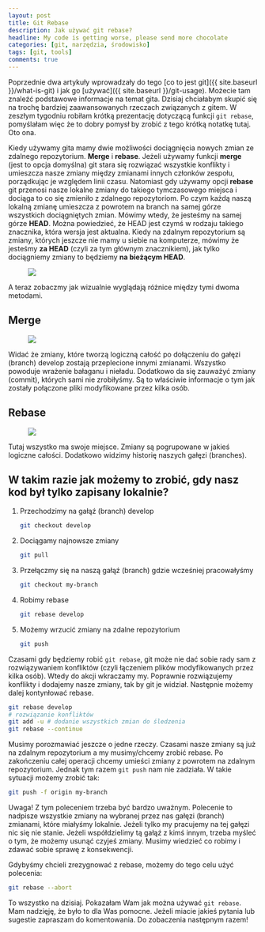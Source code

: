 ```yaml
---
layout: post
title: Git Rebase
description: Jak używać git rebase?
headline: My code is getting worse, please send more chocolate
categories: [git, narzędzia, środowisko]
tags: [git, tools]
comments: true
---
```



Poprzednie dwa artykuły wprowadzały do tego [co to jest git]({{ site.baseurl }}/what-is-git) i jak go [używać]({{ site.baseurl }}/git-usage). Możecie tam znaleźć podstawowe informacje na temat gita. Dzisiaj chciałabym skupić się na trochę bardziej zaawansowanych rzeczach związanych z gitem. W zeszłym tygodniu robiłam krótką prezentację dotyczącą funkcji `git rebase`, pomyślałam więc że to dobry pomysł by zrobić z tego krótką notatkę tutaj. Oto ona.

Kiedy używamy gita mamy dwie możliwości dociągnięcia nowych zmian ze zdalnego repozytorium. **Merge** i **rebase**. Jeżeli używamy funkcji **merge** (jest to opcja domyślna) git stara się rozwiązać wszystkie konflikty i umieszcza nasze zmiany między zmianami innych członków zespołu, porządkując je względem linii czasu. Natomiast gdy używamy opcji **rebase** git przenosi nasze lokalne zmiany do takiego tymczasowego miejsca i dociąga to co się zmieniło z zdalnego repozytoriom. Po czym każdą naszą lokalną zmianę umieszcza z powrotem na branch na samej górze wszystkich dociągniętych zmian. Mówimy wtedy, że jesteśmy na samej górze **HEAD**. Można powiedzieć, że HEAD jest czymś w rodzaju takiego znacznika, która wersja jest aktualna. Kiedy na zdalnym repozytorium są zmiany, których jeszcze nie mamy u siebie na komputerze, mówimy że jesteśmy **za HEAD** (czyli za tym głównym znacznikiem), jak tylko dociągniemy zmiany to będziemy **na bieżącym HEAD**.

<figure>
  <a href="{{ site.baseurl_root }}/images/git-rebase/rebase-diagram.png"><img src="{{ site.baseurl_root }}/images/git-rebase/rebase-diagram.png"></a>
</figure>

A teraz zobaczmy jak wizualnie wyglądają różnice między tymi dwoma metodami.

## Merge

<figure>
  <a href="{{ site.baseurl_root }}/images/git-rebase/merge.png"><img src="{{ site.baseurl_root }}/images/git-rebase/merge.png"></a>
</figure>

Widać że zmiany, które tworzą logiczną całość po dołączeniu do gałęzi (branch) develop zostają przeplecione innymi zmianami. Wszystko powoduje wrażenie bałaganu i nieładu. Dodatkowo da się zauważyć zmiany (commit), których sami nie zrobiłyśmy. Są to właściwie informacje o tym jak zostały połączone pliki modyfikowane przez kilka osób.

## Rebase

<figure>
  <a href="{{ site.baseurl_root }}/images/git-rebase/rebase.png"><img src="{{ site.baseurl_root }}/images/git-rebase/rebase.png"></a>
</figure>

Tutaj wszystko ma swoje miejsce. Zmiany są pogrupowane w jakieś logiczne całości. Dodatkowo widzimy historię naszych gałęzi (branches).

## W takim razie jak możemy to zrobić, gdy nasz kod był tylko zapisany lokalnie?

1. Przechodzimy na gałąź (branch) develop

    ```bash
    git checkout develop
    ```

2. Dociągamy najnowsze zmiany

    ```bash
    git pull
    ```

3. Przełączmy się na naszą gałąź (branch) gdzie wcześniej pracowałyśmy

    ```bash
    git checkout my-branch
    ```

4. Robimy rebase

    ```bash
    git rebase develop
    ```

5. Możemy wrzucić zmiany na zdalne repozytorium

    ```bash
    git push
    ```

Czasami gdy będziemy robić `git rebase`, git może nie dać sobie rady sam z rozwiązywaniem konfliktów (czyli łączeniem plików modyfikowanych przez kilka osób). Wtedy do akcji wkraczamy my. Poprawnie rozwiązujemy konflikty i dodajemy nasze zmiany, tak by git je widział. Następnie możemy dalej kontynłować rebase.

```bash
git rebase develop
# rozwiązanie konfliktów
git add -u # dodanie wszystkich zmian do śledzenia
git rebase --continue
```

Musimy porozmawiać jeszcze o jedne rzeczy. Czasami nasze zmiany są już na zdalnym repozytorium a my musimy/chcemy zrobić rebase. Po zakończeniu całej operacji chcemy umieści zmiany z powrotem na zdalnym repozytorium. Jednak tym razem `git push` nam nie zadziała. W takie sytuacji możemy zrobić tak:

```bash
git push -f origin my-branch
```

Uwaga! Z tym poleceniem trzeba być bardzo uważnym. Polecenie to nadpisze wszystkie zmiany na wybranej przez nas gałęzi (branch) zmianami, które miałyśmy lokalnie. Jeżeli tylko my pracujemy na tej gałęzi nic się nie stanie. Jeżeli współdzielimy tą gałąź z kimś innym, trzeba myśleć o tym, że możemy usunąć czyjeś zmiany. Musimy wiedzieć co robimy i zdawać sobie sprawę z konsekwencji.

Gdybyśmy chcieli zrezygnować z rebase, możemy do tego celu użyć polecenia:

```bash
git rebase --abort
```

To wszystko na dzisiaj. Pokazałam Wam jak można używać `git rebase`. Mam nadzięję, że było to dla Was pomocne. Jeżeli miacie jakieś pytania lub sugestie zapraszam do komentowania. Do zobaczenia następnym razem!
